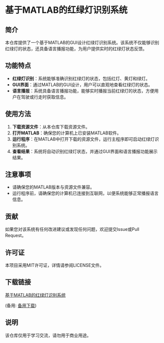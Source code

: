 # 基于MATLAB的红绿灯识别系统

## 简介

本仓库提供了一个基于MATLAB的GUI设计红绿灯识别系统。该系统不仅能够识别红绿灯的状态，还具备语言播报功能，为用户提供实时的红绿灯状态反馈。

## 功能特点

- **红绿灯识别**：系统能够准确识别红绿灯的状态，包括红灯、黄灯和绿灯。
- **GUI界面**：通过MATLAB的GUI设计，用户可以直观地查看红绿灯的状态。
- **语言播报**：系统具备语言播报功能，能够实时播报当前红绿灯的状态，方便用户在驾驶或行走时获取信息。

## 使用方法

1. **下载资源文件**：从本仓库下载资源文件。
2. **打开MATLAB**：确保您的计算机上已安装MATLAB软件。
3. **运行程序**：在MATLAB中打开下载的资源文件，运行主程序即可启动红绿灯识别系统。
4. **查看结果**：系统将自动识别红绿灯状态，并通过GUI界面和语言播报功能展示结果。

## 注意事项

- 请确保您的MATLAB版本与资源文件兼容。
- 运行程序前，请确保您的计算机已连接到互联网，以便系统能够正常播报语言信息。

## 贡献

如果您对该系统有任何改进建议或发现任何问题，欢迎提交Issue或Pull Request。

## 许可证

本项目采用MIT许可证，详情请参阅LICENSE文件。

## 下载链接
[基于MATLAB的红绿灯识别系统](https://pan.quark.cn/s/e5a704310eee) 

(备用: [备用下载](https://pan.baidu.com/s/1Rw888a1H7CEyXL8RtRF2Qg?pwd=1234))

## 说明

该仓库仅用于学习交流，请勿用于商业用途。
